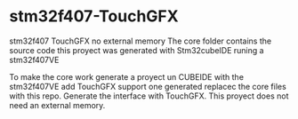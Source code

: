# stm32f407-TouchGFX
stm32f407 TouchGFX no external memory
The core folder contains the source code this proyect was generated with Stm32cubeIDE runing a stm32f407VE 

To make the core work generate a proyect un CUBEIDE with the stm32f407VE add TouchGFX support one generated replacec the core files with this repo.
Generate the interface with TouchGFX. This proyect does not need an external memory.
